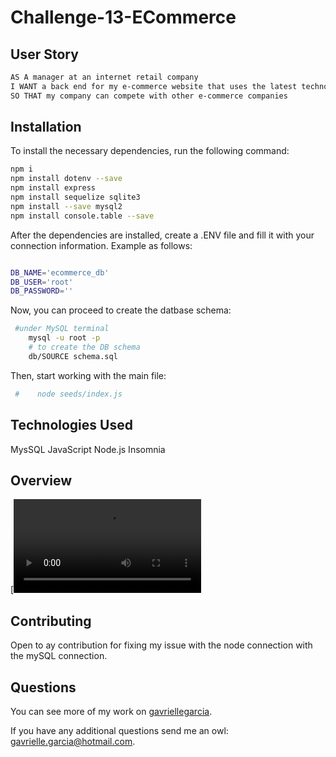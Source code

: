 # Challenge-13-ECommerce

## User Story
 ```bash
AS A manager at an internet retail company
I WANT a back end for my e-commerce website that uses the latest technologies
SO THAT my company can compete with other e-commerce companies
```

## Installation
  To install the necessary dependencies, run the following command:
```bash
npm i
npm install dotenv --save
npm install express
npm install sequelize sqlite3
npm install --save mysql2
npm install console.table --save
```

After the dependencies are installed, create a .ENV file and fill it with your connection information. Example as follows:

```bash

DB_NAME='ecommerce_db'
DB_USER='root'
DB_PASSWORD=''

```

Now, you can proceed to create the datbase schema:

```bash
 #under MySQL terminal
    mysql -u root -p
    # to create the DB schema
    db/SOURCE schema.sql
```

Then, start working with the main file:

```bash
 #    node seeds/index.js
```

## Technologies Used
 MysSQL
 JavaScript
 Node.js
 Insomnia
 

 ## Overview 
[![Watch the video](https://github.com/GavrielleGarcia/Challenge-13-ECommerce/blob/main/assets/InsomniaView.mp4)

 
## Contributing 
 Open to ay contribution for fixing my issue with the node connection with the mySQL connection.
 
 
## Questions
  You can see more of my work on [gavriellegarcia](https://github.com/gavriellegarcia).

  If you have any additional questions send me an owl: gavrielle.garcia@hotmail.com.  
  
